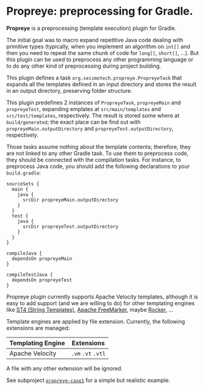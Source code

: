 Propreye: preprocessing for Gradle.
======================================================================

**Propreye** is a preprocessing (template execution) plugin for Gradle.

The initial goal was to macro expand repetitive Java code dealing with
primitive types (typically, when you implement an algorithm on `int[]` and
then you need to repeat the same chunk of code for `long[]`, `short[]`, ...).
But this plugin can be used to preprocess any other programming language
or to do any other kind of preprocessing during project building.

This plugin defines a task `org.seismotech.propreye.PropreyeTask`
that expands all the templates defined in an input directory
and stores the result in an output directory,
preserving folder structure.

This plugin predefines 2 instances of `PropreyeTask`,
`propreyeMain` and `propreyeTest`, 
expanding emplates at `src/main/templates` and `src/test/templates`,
respectively.
The result is stored some where at `build/generated`;
the exact place can be find out with `propreyeMain.outputDirectory`
and `propreyeTest.outputDirectory`, respectively.

Those tasks assume nothing about the template contents;
therefore, they are not linked to any other Gradle task.
To use them to preprocess code, they should be connected with the
compilation tasks.
For instance, to preprocess Java code, you should add the following declarations
to your `build.gradle`:
```
sourceSets {
  main {
    java {
      srcDir propreyeMain.outputDirectory
    }
  }
  test {
    java {
      srcDir propreyeTest.outputDirectory
    }
  }
}

compileJava {
  dependsOn propreyeMain
}

compileTestJava {
  dependsOn propreyeTest
}
```

Propreye plugin currently supports Apache Velocity templates,
although it is easy to add support (and we are willing to do) for other
templating engines like 
[ST4 (String Templates)](https://github.com/antlr/stringtemplate4),
[Apache FreeMarker](https://freemarker.apache.org/),
maybe [Rocker](https://github.com/fizzed/rocker),
...

Template engines are applied by file extension.
Currently, the following extensions are managed:

| Templating Engine | Extensions |
| --- | --- |
| Apache Velocity | `.vm` `.vt` `.vtl` |

A file with any other extension will be ignored.

See subproject [`propreye-case1`](propreye-case1/)
for a simple but realistic example.
